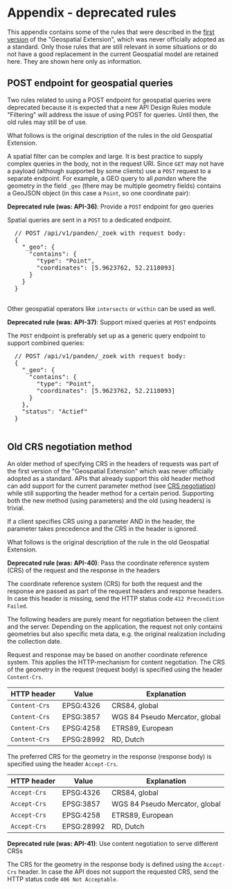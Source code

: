 # Appendix - deprecated rules
This appendix contains some of the rules that were described in the [first version](https://docs.geostandaarden.nl/api/API-Strategie-ext/#geospatial) of the "Geospatial Extension", which was never officially adopted as a standard. Only those rules that are still relevant in some situations or do not have a good replacement in the current Geospatial model are retained here. They are shown here only as information. 

## POST endpoint for geospatial queries

<aside class="note">Two rules related to using a POST endpoint for geospatial queries were deprecated because it is expected that a new API Design Rules module "Filtering" will address the issue of using POST for queries. Until then, the old rules may still be of use.

What follows is the original description of the rules in the old Geospatial Extension. 
</aside>

A spatial filter can be complex and large. It is best practice to supply complex queries in the body, not in the request URI. Since `GET` may not have a payload (although supported by some clients) use a `POST` request to a separate endpoint. For example, a GEO query to all *panden* where the geometry in the field `_geo` (there may be multiple geometry fields) contains a GeoJSON object (in this case a `Point`, so one coordinate pair):

<p class="rulelab"><strong>Deprecated rule (was: API-36)</strong>: Provide a <code>POST</code> endpoint for geo queries</p>

Spatial queries are sent in a `POST` to a dedicated endpoint.
  <pre>
  // POST /api/v1/panden/_zoek with request body:
  {
    "_geo": {
      "contains": {
        "type": "Point",
        "coordinates": [5.9623762, 52.2118093]
      }
    }
  }
  </pre>

Other geospatial operators like `intersects` or `within` can be used as well.

<p class="rulelab"><strong>Deprecated rule (was: API-37)</strong>: Support mixed queries at <code>POST</code> endpoints</p>

The `POST` endpoint is preferably set up as a generic query endpoint to support combined queries:

  <pre>
  // POST /api/v1/panden/_zoek with request body:
  {
    "_geo": {
      "contains": {
        "type": "Point",
        "coordinates": [5.9623762, 52.2118093]
      }
    },
    "status": "Actief"
  }
  </pre>

## Old CRS negotiation method

<aside class="note">An older method of specifying CRS in the headers of requests was part of the first version of the "Geospatial Extension" which was never officially adopted as a standard. APIs that already support this old header method can add support for the current parameter method (see <a href="#crs-negotiation">CRS negotiation</a>) while still supporting the header method for a certain period. Supporting both the new method (using parameters) and the old (using headers) is trivial. 

If a client specifies CRS using a parameter AND in the header, the parameter takes precedence and the CRS in the header is ignored.

What follows is the original description of the rule in the old Geospatial Extension. 
</aside>

<p class="rulelab"><strong>Deprecated rule (was: API-40)</strong>: Pass the coordinate reference system (CRS) of the request and the response in the headers</p>

The coordinate reference system (CRS) for both the request and the response are passed as part of the request headers and response headers. In case this header is missing, send the HTTP status code `412 Precondition Failed`.

The following headers are purely meant for negotiation between the client and the server. Depending on the application, the request not only contains geometries but also specific meta data, e.g. the original realization including the collection date.

Request and response may be based on another coordinate reference system. This applies the HTTP-mechanism for content negotiation. The CRS of the geometry in the request (request body) is specified using the header `Content-Crs`.

|HTTP header|Value|Explanation|
|-|-|-|
|`Content-Crs`|EPSG:4326|CRS84, global|
|`Content-Crs`|EPSG:3857|WGS 84 Pseudo Mercator, global|
|`Content-Crs`|EPSG:4258|ETRS89, European|
|`Content-Crs`|EPSG:28992|RD, Dutch|

The preferred CRS for the geometry in the response (response body) is specified using the header `Accept-Crs`.

|HTTP header|Value|Explanation|
|-|-|-|
|`Accept-Crs`|EPSG:4326|CRS84, global|
|`Accept-Crs`|EPSG:3857|WGS 84 Pseudo Mercator, global|
|`Accept-Crs`|EPSG:4258|ETRS89, European|
|`Accept-Crs`|EPSG:28992|RD, Dutch|

<p class="rulelab"><strong>Deprecated rule (was: API-41)</strong>: Use content negotiation to serve different CRSs</p>

The CRS for the geometry in the response body is defined using the `Accept-Crs` header. In case the API does not support the requested CRS, send the HTTP status code `406 Not Acceptable`.
